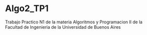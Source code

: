 # Algo2_TP1
Trabajo Practico N1 de la materia Algoritmos y Programacion II de la Facultad de Ingenieria de la Universidad de Buenos Aires
